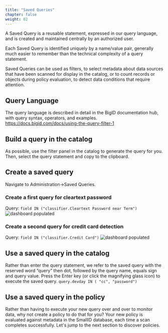 ```yaml
---
title: "Saved Queries"
chapter: false
weight: 02
---
```

A Saved Query is a reusable statement, expressed in our query language, and is created and maintained centrally by an authorized user.

Each Saved Query is identified uniquely by a name/value pair, generally much easier to remember than the technical complexity of a query statement.

Saved Queries can be used as filters, to select metadata about data sources that have been scanned for display in the catalog, or to count records or objects during policy evaluation, to detect data conditions that require attention.

## Query Language
The query language is described in detail in the BigID documentation hub, with query syntax, operators, and examples.
https://docs.bigid.com/docs/using-the-query-filter-1

## Build a query in the catalog
As possible, use the filter panel in the catalog to generate the query for you.  Then, select the query statement and copy to the clipboard.

## Create a saved query
Navigate to Administration->Saved Queries.
### Create a first query for cleartext password
Query: `field IN ("classifier.Cleartext Password near Term")`
![dashboard populated](/images/business_tools/saved_query_password.png)
### Create a second query for credit card detection
Query: `field IN ("classifier.Credit Card")`
![dashboard populated](/images/business_tools/saved_query_cc.png)

## Use a saved query in the catalog
Rather than enter the query statement, we refer to the saved query with the reserved word “query” then dot, followed by the query name, equals sign and query value.  Press the Enter key (or click the magnifying glass icon) to execute the saved query.
`query.devday IN ( "cc", "password")`
## Use a saved query in the policy
Rather than having to execute your new query over and over to monitor data, why not create a policy to do that for you?
Your new policy is evaluated against metadata in the SmallID database, each time a scan completes successfully.
Let's jump to the next section to discover policies.
